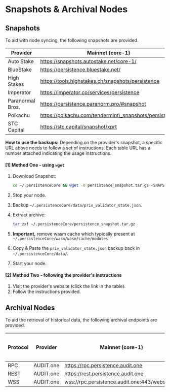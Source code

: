 # Snapshots & Archival Nodes

## Snapshots

To aid with node syncing, the following snapshots are provided.&#x20;

| Provider        | Mainnet (core-1)                                           | Testnet (test-core-1)                                |
| --------------- | ---------------------------------------------------------- | ---------------------------------------------------- |
| Auto Stake      | https://snapshots.autostake.net/core-1/                    | https://snapshots.autostake.net/test-core-1/         |
| BlueStake       | https://persistence.bluestake.net/                         |                                                      |
| High Stakes     | https://tools.highstakes.ch/snapshots/persistence          |                                                      |
| Imperator       | https://imperator.co/services/persistence                  |                                                      |
| Paranormal Bros.| https://persistence.paranorm.pro/#snapshot                 |                                                      |
| Polkachu        | https://polkachu.com/tendermint\_snapshots/persistence     | https://polkachu.com/testnets/persistence/snapshots  |
| STC Capital     | https://stc.capital/snapshot/xprt                          |                                                      |

**How to use the backups:** Depending on the provider's snapshot, a specific URL above needs to follow a set of instructions. Each table URL has a number attached indicating the usage instructions.

#### \[1] Method One - using `wget`

1.  Download Snapshot:

    ```bash
    cd ~/.persistenceCore && wget -O persistence_snapshot.tar.gz <SNAPSHOT_URL>
    ```
2. Stop your node.
3. Backup `~/.persistenceCore/data/priv_validator_state.json`.
4.  Extract archive:

    ```bash
    tar zxf ~/.persistenceCore/persistence_snapshot.tar.gz
    ```
5. **Important,** remove wasm cache which typically present at `~/.persistenceCore/wasm/wasm/cache/modules`
6. Copy & Paste the `priv_validator_state.json` backup back in `~/.persistenceCore/data/`.
7. Start your node.

#### \[2] Method Two - following the provider's instructions

1. Visit the provider's website (click the link in the table).
2. Follow the instructions provided.

## Archival Nodes

To aid the retrieval of historical data, the following archival endpoints are provided.

| Protocol | Provider  | Mainnet (core-1)                              | Testnet (test-core-1) |
| -------- | --------- | --------------------------------------------- | --------------------- |
| RPC      | AUDIT.one | https://rpc.persistence.audit.one             |                       |
| REST     | AUDIT.one | https://rest.persistence.audit.one            |                       |
| WSS      | AUDIT.one | wss://rpc.persistence.audit.one:443/websocket |                       |

